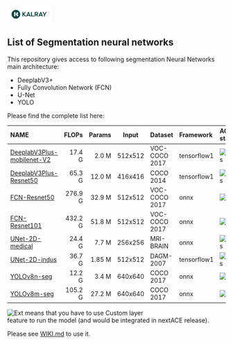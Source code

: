<img width="20%" src="../../utils/materials/kalray_logo.png"></a>

## List of Segmentation neural networks
This repository gives access to following segmentation Neural Networks main architecture:
* DeeplabV3+
* Fully Convolution Network (FCN)
* U-Net
* YOLO

Please find the complete list here: </br>

| NAME                                                      |   FLOPs | Params |  Input  | Dataset       | Framework   | ACE status                                             |
|:----------------------------------------------------------|--------:|-------:|:-------:|:--------------|:------------|:-------------------------------------------------------|
| [DeeplabV3Plus-mobilenet-V2](./deeplabv3plus-mobilenetv2) |  17.4 G |  2.0 M | 512x512 | VOC-COCO 2017 | tensorflow1 | ![Pass](https://img.shields.io/badge/ACE5.2-pass-g)    |
| [DeeplabV3Plus-Resnet50](./deeplabv3plus-resnet50)        |  65.3 G | 12.0 M | 416x416 | COCO 2014     | tensorflow1 | ![Pass](https://img.shields.io/badge/ACE5.2-pass-g)    |
| [FCN-Resnet50](./fcn_resnet50)                            | 276.9 G | 32.9 M | 512x512 | VOC-COCO 2017 | onnx        | ![Ext](https://img.shields.io/badge/ACE5.2-ext-orange) |
| [FCN-Resnet101](./fcn_resnet101)                          | 432.2 G | 51.8 M | 512x512 | VOC-COCO 2017 | onnx        | ![Ext](https://img.shields.io/badge/ACE5.2-ext-orange) |
| [UNet-2D-medical](./unet2d-tiny-med)                      |  24.4 G |  7.7 M | 256x256 | MRI-BRAIN     | onnx        | ![Pass](https://img.shields.io/badge/ACE5.2-pass-g)    |
| [UNet-2D-indus](./unet2d-tiny-ind)                        |  36.7 G | 1.85 M | 512x512 | DAGM-2007     | tensorflow1 | ![Pass](https://img.shields.io/badge/ACE5.2-pass-g)    |
| [YOLOv8n-seg](./yolov8n-seg)                              |  12.2 G |  3.4 M | 640x640 | COCO 2017     | onnx        | ![Ext](https://img.shields.io/badge/ACE5.2-ext-orange) |
| [YOLOv8m-seg](./yolov8m-seg)                              | 105.2 G | 27.2 M | 640x640 | COCO 2017     | onnx        | ![Ext](https://img.shields.io/badge/ACE5.2-ext-orange) |

![Ext](https://img.shields.io/badge/ACE5.2-ext-yellow) means that you have to use Custom layer \
feature to run the model (and would be integrated in nextACE release).

Please see [WIKI.md](../../WIKI.md) to use it.
